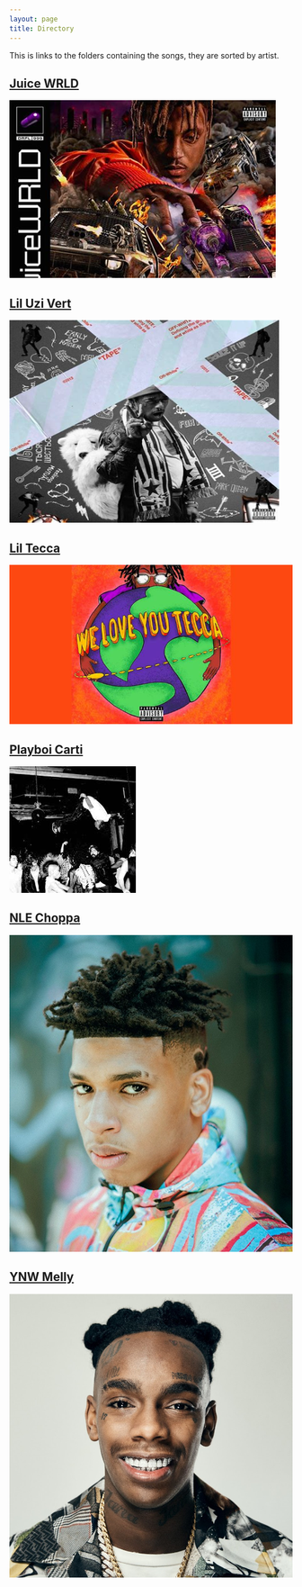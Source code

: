 ```yaml
---
layout: page
title: Directory
---
```

This is links to the folders containing the songs, they are sorted by artist.

## [Juice WRLD][1]
![Juice WRLD album cover](/assets/images/juicewrld.jpg "Juice WRLD, 255 songs")

## [Lil Uzi Vert][2]
<img alt="Lil Uzi Vert album cover" src="/assets/images/liluzivert.jpg" style="width:480px; height:360px;" title="Lil Uzi Vert, 187 songs"/>

## [Lil Tecca][3]
![Lil Tecca album cover](/assets/images/liltecca.jpg "Lil Tecca, 25 songs")

## [Playboi Carti][4]
![Playboi Carti album cover](/assets/images/playboicarti.png "Playboi Carti, 34 songs")

## [NLE Choppa][5]
![NLE Choppa album cover](/assets/images/nlechoppa.jpg "NLE Choppa, 4 songs")

## [YNW Melly][6]
![YNW Melly album cover](/assets/images/ynwmelly.jpg "YNW Melly, 12 songs")

[1]: https://mega.nz/folder/iEYxCIAY#jaWGGCfjgqofaHDcSNY-Nw
[3]: https://mega.nz/folder/CJh2XAqI#JaKtD32HuLLZNe1shAwjLw
[2]: https://mega.nz/folder/Lc4QzSrA#S_vRdc6zFkQvBAW6Es7n5Q
[4]: https://mega.nz/folder/vcw1iAKD#1c2Jb0AbJt9eiie92m1aJw
[5]: https://mega.nz/folder/ORhTlA5L#KhTN6u9hWJ6OUe6WwEmiPQ
[6]: https://mega.nz/folder/rF4BWaZI#ObJqVgLMqQPlfAeX_FFhnw
